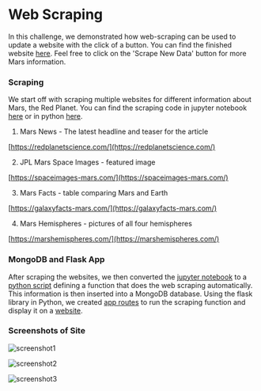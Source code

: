 # Web Scraping

In this challenge, we demonstrated how web-scraping can be used to update a website with the click of a button. You can find the finished website [here](https://corters22.github.io/web-scraping-challenge/templates/index.html). Feel free to click on the 'Scrape New Data' button for more Mars information.

### Scraping
We start off with scraping  multiple websites for different information about Mars, the Red Planet. You can find the scraping code in jupyter notebook [here](https://github.com/Corters22/web-scraping-challenge/blob/main/Mission_to_Mars/mission_to_mars.ipynb) or in python [here](https://github.com/Corters22/web-scraping-challenge/blob/main/scrape_mars.py).

1. Mars News - The latest headline and teaser for the article

[https://redplanetscience.com/](https://redplanetscience.com/)

2. JPL Mars Space Images - featured image

[https://spaceimages-mars.com/](https://spaceimages-mars.com/)

3. Mars Facts - table comparing Mars and Earth

[https://galaxyfacts-mars.com/](https://galaxyfacts-mars.com/)

4. Mars Hemispheres - pictures of all four hemispheres

[https://marshemispheres.com/](https://marshemispheres.com/)

### MongoDB and Flask App
After scraping the websites, we then converted the [jupyter notebook](https://github.com/Corters22/web-scraping-challenge/blob/main/Mission_to_Mars/mission_to_mars.ipynb) to a [python script](https://github.com/Corters22/web-scraping-challenge/blob/main/scrape_mars.py) defining a function that does the web scraping automatically. This information is then inserted into a MongoDB database. Using the flask library in Python, we created [app routes](https://github.com/Corters22/web-scraping-challenge/blob/main/app.py) to run the scraping function and display it on a [website](https://github.com/Corters22/web-scraping-challenge/blob/main/templates/index.html). 

### Screenshots of Site

![screenshot1](https://github.com/Corters22/web-scraping-challenge/blob/main/Images/screenshot1.PNG)


![screenshot2](https://github.com/Corters22/web-scraping-challenge/blob/main/Images/screenshot2.PNG)


![screenshot3](https://github.com/Corters22/web-scraping-challenge/blob/main/Images/screenshot3.PNG)
